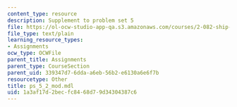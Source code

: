 ```yaml
---
content_type: resource
description: Supplement to problem set 5
file: https://ol-ocw-studio-app-qa.s3.amazonaws.com/courses/2-082-ship-structural-analysis-design-13-122-spring-2003/1a3af17d2becfc8468d79d34304387c6_ps_5_2_mod.mdl
file_type: text/plain
learning_resource_types:
- Assignments
ocw_type: OCWFile
parent_title: Assignments
parent_type: CourseSection
parent_uid: 339347d7-6dda-a6eb-56b2-e6130a6e6f7b
resourcetype: Other
title: ps_5_2_mod.mdl
uid: 1a3af17d-2bec-fc84-68d7-9d34304387c6
---
```

